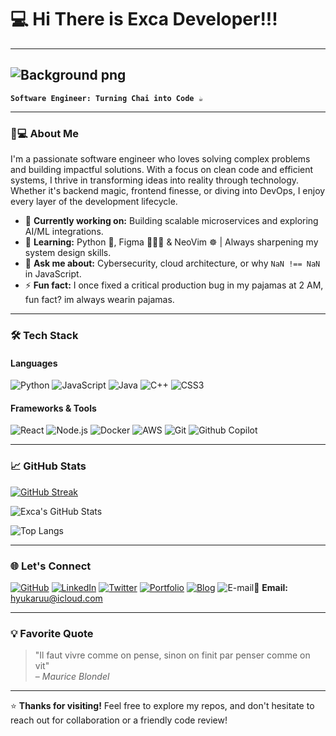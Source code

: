 # 💻 Hi There is Exca Developer!!!
---
![Background png](https://github.com/user-attachments/assets/fe56e93b-0b09-418f-b379-3700e8209937)
---
**`Software Engineer: Turning Chai into Code ☕`**

---

### 👨💻 About Me

I'm a passionate software engineer who loves solving complex problems and building impactful solutions. With a focus on clean code and efficient systems, I thrive in transforming ideas into reality through technology. Whether it's backend magic, frontend finesse, or diving into DevOps, I enjoy every layer of the development lifecycle.

- 🔭 **Currently working on:** Building scalable microservices and exploring AI/ML integrations.
- 🌱 **Learning:** Python 🐍, Figma 👨🏽‍🎨 & NeoVim ☸️ | Always sharpening my system design skills.
- 💬 **Ask me about:** Cybersecurity, cloud architecture, or why `NaN !== NaN` in JavaScript.
- ⚡ **Fun fact:** I once fixed a critical production bug in my pajamas at 2 AM, fun fact? im always wearin pajamas.

---

### 🛠️ Tech Stack

#### **Languages**
![Python](https://img.shields.io/badge/Python-FFD43B?style=for-the-badge&logo=python&logoColor=blue)
![JavaScript](https://img.shields.io/badge/JavaScript-323330?style=for-the-badge&logo=javascript&logoColor=F7DF1E)
![Java](https://img.shields.io/badge/Kotlin-B125EA?style=for-the-badge&logo=kotlin&logoColor=white)
![C++](https://img.shields.io/badge/C%2B%2B-00599C?style=for-the-badge&logo=c%2B%2B&logoColor=white)
![CSS3](https://img.shields.io/badge/CSS3-1572B6?style=for-the-badge&logo=css3&logoColor=white)

#### **Frameworks & Tools**
![React](https://img.shields.io/badge/React-20232A?style=for-the-badge&logo=react&logoColor=61DAFB)
![Node.js](https://img.shields.io/badge/Node%20js-339933?style=for-the-badge&logo=nodedotjs&logoColor=white)
![Docker](https://img.shields.io/badge/Docker-2CA5E0?style=for-the-badge&logo=docker&logoColor=white)
![AWS](https://img.shields.io/badge/Amazon_Web_Services-FF9900?style=for-the-badge&logo=amazonwebservices&logoColor=white)
![Git](https://img.shields.io/badge/GIT-E44C30?style=for-the-badge&logo=git&logoColor=white)
![Github Copilot](https://img.shields.io/badge/github%20copilot-000000?style=for-the-badge&logo=githubcopilot&logoColor=white)

---

### 📈 GitHub Stats

[![GitHub Streak](https://streak-stats.demolab.com?user=ExcaLord&theme=dark)](https://git.io/streak-stats)

![Exca's GitHub Stats](https://github-readme-stats.vercel.app/api?username=ExcaLord&show_icons=true&theme=radical)

![Top Langs](https://github-readme-stats.vercel.app/api/top-langs/?username=ExcaLord&layout=compact&theme=vision-friendly-dark)

---

### 🌐 Let's Connect

[![GitHub](https://img.shields.io/badge/GitHub-100000?style=for-the-badge&logo=github&logoColor=white)](https://github.com/ExcaLord)
[![LinkedIn](https://img.shields.io/badge/LinkedIn-0077B5?style=for-the-badge&logo=linkedin&logoColor=white)](https://linkedin.com/in/exca-developer)
[![Twitter](https://img.shields.io/badge/X-000000?style=for-the-badge&logo=x&logoColor=white)](https://twitter.com/ExcaDev)
[![Portfolio](https://img.shields.io/badge/Portfolio-255E63?style=for-the-badge&logo=About.me&logoColor=white)](https://exca.dev)
[![Blog](https://img.shields.io/badge/dev.to-0A0A0A?style=for-the-badge&logo=devdotto&logoColor=white)](https://blog.exca.dev)
![E-mail](https://img.shields.io/badge/Gmail-D14836?style=for-the-badge&logo=gmail&logoColor=white)📧 **Email:** hyukaruu@icloud.com

---

### 💡 Favorite Quote

> "Il faut vivre comme on pense, sinon on finit par penser comme on vit"  
> – *Maurice Blondel*

---

⭐ **Thanks for visiting!** Feel free to explore my repos, and don't hesitate to reach out for collaboration or a friendly code review!
